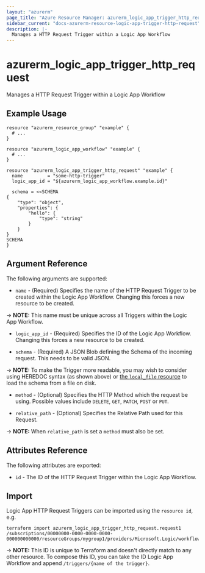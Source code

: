 ```yaml
---
layout: "azurerm"
page_title: "Azure Resource Manager: azurerm_logic_app_trigger_http_request"
sidebar_current: "docs-azurerm-resource-logic-app-trigger-http-request"
description: |-
  Manages a HTTP Request Trigger within a Logic App Workflow
---
```


# azurerm_logic_app_trigger_http_request

Manages a HTTP Request Trigger within a Logic App Workflow

## Example Usage

```hcl
resource "azurerm_resource_group" "example" {
  # ...
}

resource "azurerm_logic_app_workflow" "example" {
  # ...
}

resource "azurerm_logic_app_trigger_http_request" "example" {
  name         = "some-http-trigger"
  logic_app_id = "${azurerm_logic_app_workflow.example.id}"

  schema = <<SCHEMA
{
    "type": "object",
    "properties": {
        "hello": {
            "type": "string"
        }
    }
}
SCHEMA
}
```

## Argument Reference

The following arguments are supported:

* `name` - (Required) Specifies the name of the HTTP Request Trigger to be created within the Logic App Workflow. Changing this forces a new resource to be created.

-> **NOTE:** This name must be unique across all Triggers within the Logic App Workflow.

* `logic_app_id` - (Required) Specifies the ID of the Logic App Workflow. Changing this forces a new resource to be created.

* `schema` - (Required) A JSON Blob defining the Schema of the incoming request. This needs to be valid JSON.

-> **NOTE:** To make the Trigger more readable, you may wish to consider using HEREDOC syntax (as shown above) or [the `local_file` resource](https://www.terraform.io/docs/providers/local/d/file.html) to load the schema from a file on disk.

* `method` - (Optional) Specifies the HTTP Method which the request be using. Possible values include `DELETE`, `GET`, `PATCH`, `POST` or `PUT`.

* `relative_path` - (Optional) Specifies the Relative Path used for this Request.

-> **NOTE:** When `relative_path` is set a `method` must also be set.

## Attributes Reference

The following attributes are exported:

* `id` - The ID of the HTTP Request Trigger within the Logic App Workflow.

## Import

Logic App HTTP Request Triggers can be imported using the `resource id`, e.g.

```shell
terraform import azurerm_logic_app_trigger_http_request.request1 /subscriptions/00000000-0000-0000-0000-000000000000/resourceGroups/mygroup1/providers/Microsoft.Logic/workflows/workflow1/triggers/request1
```

-> **NOTE:** This ID is unique to Terraform and doesn't directly match to any other resource. To compose this ID, you can take the ID Logic App Workflow and append `/triggers/{name of the trigger}`.
